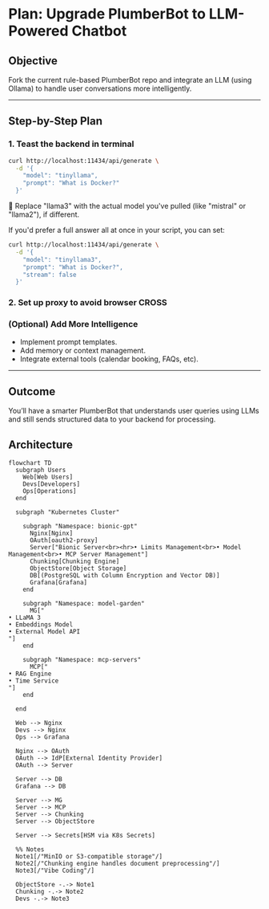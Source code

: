 # Plan: Upgrade PlumberBot to LLM-Powered Chatbot

## Objective
Fork the current rule-based PlumberBot repo and integrate an LLM (using Ollama) to handle user conversations more intelligently.

---

## Step-by-Step Plan


### 1. Teast the backend in terminal

```bash
curl http://localhost:11434/api/generate \
  -d '{
    "model": "tinyllama",
    "prompt": "What is Docker?"
  }'
```
🔁 Replace "llama3" with the actual model you've pulled (like "mistral" or "llama2"), if different.

If you'd prefer a full answer all at once in your script, you can set:
```bash
curl http://localhost:11434/api/generate \
  -d '{
    "model": "tinyllama3",
    "prompt": "What is Docker?",
    "stream": false
  }'
```


### 2. Set up proxy to avoid browser CROSS




### (Optional) Add More Intelligence
- Implement prompt templates.
- Add memory or context management.
- Integrate external tools (calendar booking, FAQs, etc).

---

## Outcome
You’ll have a smarter PlumberBot that understands user queries using LLMs and still sends structured data to your backend for processing.

## Architecture


```mermaid
flowchart TD
  subgraph Users
    Web[Web Users]
    Devs[Developers]
    Ops[Operations]
  end

  subgraph "Kubernetes Cluster"
    
    subgraph "Namespace: bionic-gpt"
      Nginx[Nginx]
      OAuth[oauth2-proxy]
      Server["Bionic Server<br><hr>• Limits Management<br>• Model Management<br>• MCP Server Management"]
      Chunking[Chunking Engine]
      ObjectStore[Object Storage]
      DB[(PostgreSQL with Column Encryption and Vector DB)]
      Grafana[Grafana]
    end

    subgraph "Namespace: model-garden"
      MG["
• LLaMA 3
• Embeddings Model
• External Model API
"]
    end

    subgraph "Namespace: mcp-servers"
      MCP["
• RAG Engine
• Time Service
"]
    end

  end

  Web --> Nginx
  Devs --> Nginx
  Ops --> Grafana

  Nginx --> OAuth
  OAuth --> IdP[External Identity Provider]
  OAuth --> Server

  Server --> DB
  Grafana --> DB

  Server --> MG
  Server --> MCP
  Server --> Chunking
  Server --> ObjectStore

  Server --> Secrets[HSM via K8s Secrets]

  %% Notes
  Note1[/"MinIO or S3-compatible storage"/]
  Note2[/"Chunking engine handles document preprocessing"/]
  Note3[/"Vibe Coding"/]

  ObjectStore -.-> Note1
  Chunking -.-> Note2
  Devs -.-> Note3
```